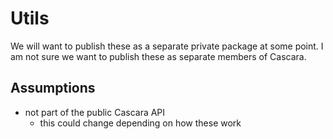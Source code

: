 # Utils

We will want to publish these as a separate private package at some point. I am not sure we want to publish these as separate members of Cascara.

## Assumptions

- not part of the public Cascara API
  - this could change depending on how these work

